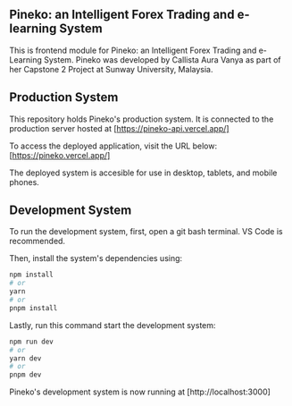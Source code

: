 ## Pineko: an Intelligent Forex Trading and e-learning System

This is frontend module for Pineko: an Intelligent Forex Trading and e-Learning System.
Pineko was developed by Callista Aura Vanya as part of her Capstone 2 Project at Sunway University, Malaysia.

## Production System

This repository holds Pineko's production system.
It is connected to the production server hosted at [https://pineko-api.vercel.app/]

To access the deployed application, visit the URL below:
[https://pineko.vercel.app/]

The deployed system is accesible for use in desktop, tablets, and mobile phones.

## Development System

To run the development system, first, open a git bash terminal. VS Code is recommended.

Then, install the system's dependencies using:

```bash
npm install
# or
yarn
# or
pnpm install
```

Lastly, run this command start the development system:

```bash
npm run dev
# or
yarn dev
# or
pnpm dev
```

Pineko's development system is now running at [http://localhost:3000]
